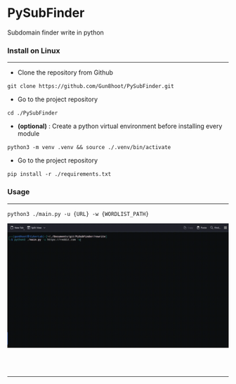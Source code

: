 # PySubFinder
Subdomain finder write in python
### Install on Linux
---
- Clone the repository from Github
```shell
git clone https://github.com/Gun8hoot/PySubFinder.git
```
- Go to the project repository
```shell
cd ./PySubFinder
```
- **(optional)** :  Create a python virtual environment before installing every module
```shell
python3 -m venv .venv && source ./.venv/bin/activate
```
- Go to the project repository
```shell
pip install -r ./requirements.txt
```
### Usage
---
```shell
python3 ./main.py -u {URL} -w {WORDLIST_PATH}
```
![Usage gif](./other/gif.gif)

<br><br>

---
